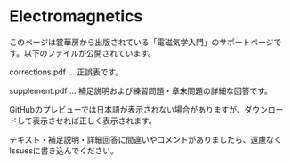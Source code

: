 # Electromagnetics

このページは裳華房から出版されている「電磁気学入門」のサポートページです。以下のファイルが公開されています。

corrections.pdf  ...  正誤表です。

supplement.pdf ... 補足説明および練習問題・章末問題の詳細な回答です。

GitHubのプレビューでは日本語が表示されない場合がありますが、ダウンロードして表示させれば正しく表示されます。

テキスト・補足説明・詳細回答に間違いやコメントがありましたら、遠慮なくIssuesに書き込んでください。
